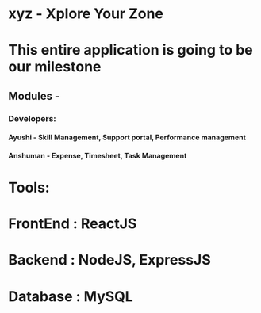 # xyz - Xplore Your Zone

# This entire application is going to be our milestone 
## Modules - 

### Developers:

#### Ayushi - Skill Management, Support portal, Performance management
#### Anshuman - Expense, Timesheet, Task Management

# Tools:
# FrontEnd : ReactJS
# Backend : NodeJS, ExpressJS
# Database : MySQL